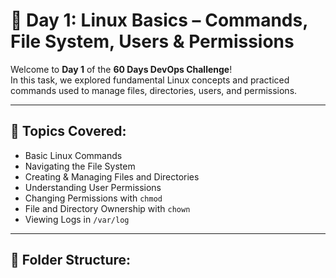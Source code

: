 # 🚀 Day 1: Linux Basics – Commands, File System, Users & Permissions

Welcome to **Day 1** of the **60 Days DevOps Challenge**!  
In this task, we explored fundamental Linux concepts and practiced commands used to manage files, directories, users, and permissions.

---

## 🧠 Topics Covered:
- Basic Linux Commands
- Navigating the File System
- Creating & Managing Files and Directories
- Understanding User Permissions
- Changing Permissions with `chmod`
- File and Directory Ownership with `chown`
- Viewing Logs in `/var/log`

---

## 📁 Folder Structure:
